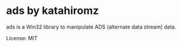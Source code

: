 # ads by katahiromz

ads is a Win32 library to manipulate ADS (alternate data stream) data.

License: MIT
